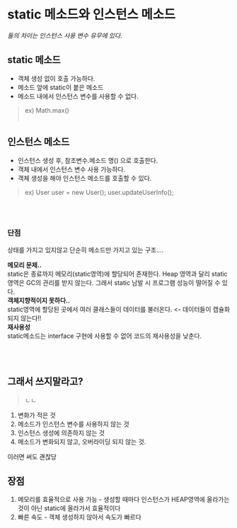 # static 메소드와 인스턴스 메소드

*둘의 차이는 인스턴스 사용 변수 유무에 있다.*

## static 메소드
- 객체 생성 없이 호출 가능하다.
- 메소드 앞에 static이 붙은 메소드
- 메소드 내에서 인스턴스 변수를 사용할 수 없다.
> ex) Math.max()
<br/></br>
## 인스턴스 메소드
- 인스턴스 생성 후, 참조변수.메소드 명() 으로 호출한다.
- 객체 내에서 인스턴스 변수 사용 가능하다.
- 객체 생성을 해야 인스턴스 메소드를 호출할 수 있다.
> ex) User user = new User(); user.updateUserInfo();

<br/></br>

### 단점
상태를 가지고 있지않고 단순히 메소드만 가지고 있는 구조....<br/>

**메모리 문제..**<br/>
static은 종료까지 메모리(static영역)에 할당되어 존재한다. Heap 영역과 달리 static영역은 GC의 관리를 받지 않는다. 그래서 static 남발 시 프로그램 성능이 떨어질 수 있다.<br/>
**객체지향적이지 못하다..**<br/>
static영역에 할당된 곳에서 여러 클래스들이 데이터를 불러온다. <- 데이터들이 캡슐화되지 않는다!!<br/>
**재사용성**<br/>
static메소드는 interface 구현에 사용할 수 없어 코드의 재사용성을 낮춘다.

<br/></br>
## 그래서 쓰지말라고?
> ㄴㄴ

1. 변화가 적은 것
2. 메소드가 인스턴스 변수를 사용하지 않는 것
3. 인스턴스 생성에 의존하지 않는 것
4. 메소드가 변화되지 않고, 오버라이딩 되지 않는 것.

이러면 써도 괜찮당

## 장점
1. 메모리를 효율적으로 사용 가능 - 생성할 때마다 인스턴스가 HEAP영역에 올라가는 것이 아닌 static에 올라가서 효율적이다
2. 빠른 속도 - 객체 생성하지 않아서 속도가 빠르다

<br/></br>
